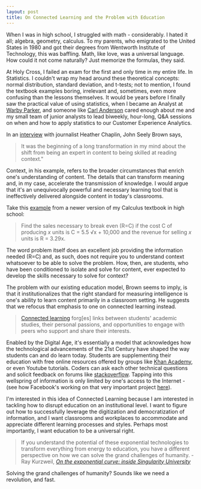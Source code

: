 ```yaml
---
layout: post
title: On Connected Learning and the Problem with Education
---
```


When I was in high school, I struggled with math - considerably. I hated it all; algebra, geometry, calculus. To my parents, who emigrated to the United States in 1980 and got their degrees from Wentworth Institute of Technology, this was baffling. Math, like love, was a universal language. How could it not come naturally? Just memorize the formulas, they said.

At Holy Cross, I failed an exam for the first and only time in my entire life. In Statistics. I couldn't wrap my head around these theoretical concepts: normal distribution, standard deviation, and t-tests; not to mention, I found the textbook examples boring, irrelevant and, sometimes, even more confusing than the lessons themselves. It would be  years before I finally saw the practical value of using statistics, when I became an Analyst at [Warby Parker](https://www.warbyparker.com/), and someone like [Carl Anderson](https://twitter.com/leapingllamas) cared enough about me and my small team of junior analysts to lead biweekly, hour-long, Q&A sessions on when and how to apply statistics to our Customer Experience Analytics.

In an [interview](http://spotlight.macfound.org/featured-stories/entry/john-seely-brown-beyond-creativity-cultivate-imagination/#sthash.gwz9i4Us.dpuf) with journalist Heather Chaplin, John Seely Brown says,

  > It was the beginning of a long transformation in my mind about the shift from being an expert in content to being skilled at reading context."

Context, in his example, refers to  the broader circumstances that enrich one's understanding of content. The details that can transform meaning and, in my case, accelerate the transmission of knowledge. I would argue that it's an unequivocally powerful and necessary learning tool that is ineffectively delivered alongside content in today's classrooms.

Take this [example](http://college.cengage.com/mathematics/blackboard/content/larson/calc8e/calc8e_solution_main.html?CH=00&SECT=a&TYPE=se) from a newer version of my Calculus textbook in high school: 

  > Find the sales necessary to break even (R=C) if the cost C of producing *x* units is C = 5.5 √x + 10,000 and the revenue for selling *x* units is R = 3.29x.

The word problem itself does an excellent job providing the information needed (R=C) and, as such, does not require you to understand context whatsoever to be able to solve the problem. How, then, are students, who have been conditioned to isolate and solve for content, ever expected to develop the skills necessary to solve for context?

The problem with our existing education model, Brown seems to imply, is that it institutionalizes that the right standard for measuring intelligence is one's ability to learn content primarily in a classroom setting. He suggests that we refocus that emphasis to one on connected learning instead.

  > [Connected learning](http://clalliance.org/why-connected-learning/) forg[es] links between students' academic studies, their personal passions, and opportunities to engage with peers who support and share their interests.

Enabled by the Digital Age, it's essentially a model that acknowledges how the technological advancements of the 21st Century have shaped the way students can and do learn today. Students are supplementing their education with free online resources offered by groups like [Khan Academy](https://www.khanacademy.org/), or even Youtube tutorials. Coders can ask each other technical questions and solicit feedback on forums like [stackoverflow](http://stackoverflow.com/). Tapping into this wellspring of information is only limited by one's access to the Internet - (see how Facebook's working on that very important project [here](https://internet.org/])).

I'm interested in this idea of Connected Learning because I am interested in tackling how to disrupt education on an institutional level. I want to figure out how to successfully leverage the digitization and democratization of information, and I want classrooms and workplaces to accommodate and appreciate different learning processes and styles. Perhaps most importantly, I want education to be a universal right.

  > If you understand the potential of these exponential technologies to transform everything from energy to education, you have a different perspective on how we can solve the grand challenges of humanity. - Ray Kurzweil, [*On the exponential curve: inside Singularity University*](http://www.wired.co.uk/magazine/archive/2013/05/singularity-university/on-the-exponential-curve)
  
Solving the grand challenges of humanity? Sounds like we need a revolution, and fast.
